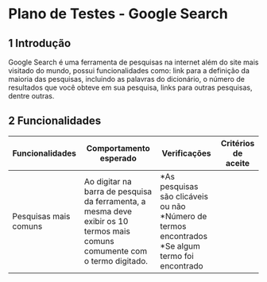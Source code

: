 # Plano de Testes - Google Search


## 1 Introdução
Google Search é uma ferramenta de pesquisas na internet além do site mais visitado do mundo, possui funcionalidades como: link para a definição da maioria das pesquisas, incluindo as palavras do dicionário, o número de resultados que você obteve em sua pesquisa, links para outras pesquisas, dentre outras.

## 2 Funcionalidades

|Funcionalidades| Comportamento esperado | Verificações |Critérios de aceite|
|---------------|------------------------|--------------|-------------------|
|Pesquisas mais comuns|Ao digitar na barra de pesquisa da ferramenta, a mesma deve exibir os 10 termos mais comuns comumente com o termo digitado.|*As pesquisas são clicáveis ou não *Número de termos encontrados *Se algum termo foi encontrado|


 





